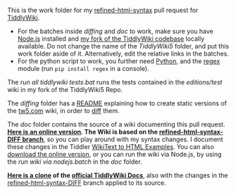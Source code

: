 This is the work folder for my [refined-html-syntax](https://github.com/Jermolene/TiddlyWiki5/pull/6156) pull request for [TiddlyWiki](https://github.com/Jermolene/TiddlyWiki5).

* For the batches inside _diffing_ and _doc_ to work, make sure you have [Node.js](https://nodejs.org/en/) installed and [my fork of the TiddlyWiki codebase](https://github.com/nilslindemann/TiddlyWiki5) locally available. Do not change the name of the _TiddlyWiki5_ folder, and put this work folder aside of it. Alternatively, edit the relative links in the batches.
* For the python script to work, you further need [Python](https://www.python.org/), and the [regex](https://pypi.org/project/regex/) module (run `pip install regex` in a console).

The _run all tiddlywiki tests.bat_ runs the tests contained in the _editions/test_ wiki in my fork of the TiddlyWiki5 Repo.

The _diffing_ folder has a [README](https://github.com/nilslindemann/TiddlyWiki5-unified-html-syntax--PR-Work-Folder/blob/master/diffing/README.md) explaining how to create static versions of the [tw5.com](https://tiddlywiki.com/) wiki, in order to [diff](https://winmerge.org/) them.

The _doc_ folder contains the source of a wiki documenting this pull request. __[Here is an online version](https://nilslindemann.github.io/TiddlyWiki5-unified-html-syntax--PR-Work-Folder/singlefile.html). The Wiki is based on the [refined-html-syntax-DIFF branch](https://github.com/nilslindemann/TiddlyWiki5/tree/refined-html-syntax-diff)__, so you can play around with my syntax changes. I document these changes in the Tiddler [WikiText to HTML Examples](https://nilslindemann.github.io/TiddlyWiki5-unified-html-syntax--PR-Work-Folder/singlefile.html#WikiText%20to%20HTML%20Examples). You can also [download the online version](https://github.com/nilslindemann/TiddlyWiki5-unified-html-syntax--PR-Work-Folder/blob/master/docs/singlefile.html), or you can run the wiki via Node.js, by using the _run wiki via nodejs.batch_ in the _doc_ folder.

__[Here is a clone](https://nilslindemann.github.io/TiddlyWiki5-unified-html-syntax--PR-Work-Folder/tw5-singlefile.html) of the [official TiddlyWiki Docs](https://tiddlywiki.com/)__, also with the changes in the [refined-html-syntax-DIFF](https://github.com/nilslindemann/TiddlyWiki5/tree/refined-html-syntax-diff) branch applied to its source.